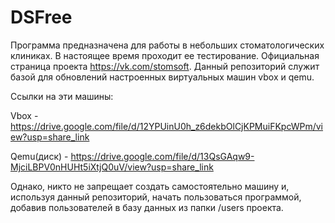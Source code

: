 # DSFree
Программа предназначена для работы в небольших стоматологических клиниках.
В настоящее время проходит ее тестирование.
Официальная страница проекта https://vk.com/stomsoft.
Данный репозиторий служит базой для обновлений настроенных виртуальных машин vbox и qemu.

Ссылки на эти машины:

Vbox - https://drive.google.com/file/d/12YPUinU0h_z6dekbOlCjKPMuiFKpcWPm/view?usp=share_link

Qemu(диск) - https://drive.google.com/file/d/13QsGAqw9-MjciLBPV0nHUHt5iXtjQ0uV/view?usp=share_link

Однако, никто не запрещает создать самостоятельно машину и, используя данный репозиторий, начать пользоваться программой, добавив пользователей в базу данных из папки /users проекта.

